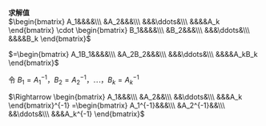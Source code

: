 **求解值**  
 $\begin{bmatrix}  
A_1&&&&\\\   
&A_2&&&\\\   
&&&\ddots&\\\   
&&&&A_k  
\end{bmatrix}  
\cdot \begin{bmatrix}  
B_1&&&&\\\   
&B_2&&&\\\   
&&&\ddots&\\\   
&&&&B_k  
\end{bmatrix}$   
  
 $=\begin{bmatrix}  
A_1B_1&&&&\\\   
&A_2B_2&&&\\\   
&&&\ddots&\\\   
&&&&A_kB_k  
\end{bmatrix}$   
  
令 $B_1=A_1^{-1}，B_2=A_2^{-1}，\cdots，B_k=A_k^{-1}$   
  
 $\Rightarrow \begin{bmatrix}  
A_1&&&\\\   
&A_2&&\\\   
&&\ddots&\\\   
&&&A_k  
\end{bmatrix}^{-1}  
=\begin{bmatrix}  
A_1^{-1}&&&\\\   
&A_2^{-1}&&\\\   
&&\ddots&\\\   
&&&A_k^{-1}  
\end{bmatrix}$   
